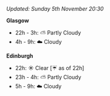 *Updated: Sunday 5th November 20:30*

**Glasgow**

* 22h - 3h: :partly_sunny: Partly Cloudy
* 4h - 9h: :cloud: Cloudy

**Edinburgh**

* 22h: :sunny: Clear [:umbrella: as of 22h]
* 23h - 4h: :partly_sunny: Partly Cloudy
* 5h - 9h: :cloud: Cloudy
